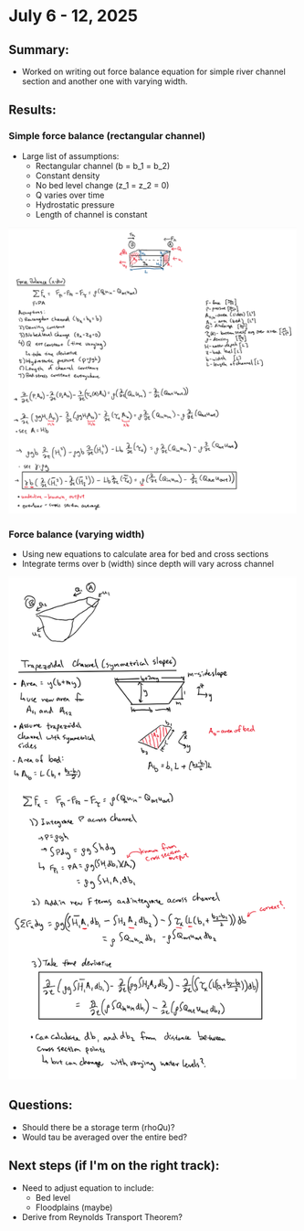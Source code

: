 # July 6 - 12, 2025

## Summary:
* Worked on writing out force balance equation for simple river channel section and another one with varying width.

## Results:
### Simple force balance (rectangular channel)
- Large list of assumptions:
	- Rectangular channel (b = b_1 = b_2)
	- Constant density
	- No bed level change (z_1 = z_2 = 0)
	- Q varies over time
	- Hydrostatic pressure
	- Length of channel is constant

![force_balance_01](../Figures/071025meeting/force_balance_01.png)


### Force balance (varying width)
- Using new equations to calculate area for bed and cross sections
- Integrate terms over b (width) since depth will vary across channel


![force_balance_02](../Figures/071025meeting/force_balance_02.png)

## Questions:
- Should there be a storage term (rho*Q*u)?
- Would tau be averaged over the entire bed?


## Next steps (if I'm on the right track):
- Need to adjust equation to include:
	- Bed level
	- Floodplains (maybe)
- Derive from Reynolds Transport Theorem?
